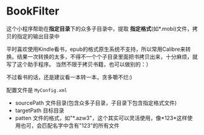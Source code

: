 # BookFilter

这个小程序帮助在**指定目录**下的众多子目录中，提取 **指定格式**(如\*.mobi)文件，拷贝的指定的输出目录中

平时喜欢使用Kindle看书，epub的格式原生系统不支持，所以常用Calibre来转换。结果一次转换的太多，不得不一个个子目录里面把书拷贝出来，十分麻烦，就写了这个助手程序。 当然不限于拷贝书籍，也可以做别的：）

不过看书的话，还是建议看一本转一本，贪多嚼不烂:)


配置文件是 `MyConfig.xml`

- sourcePath 文件目录(包含众多子目录，子目录下包含指定格式文件)
- targetPath 目标目录
- patten 文件的格式，如"\*.azw3"，这个其实可以灵活使用，像\*123\*这样使用也可，会匹配名字中含有"123"的所有文件

